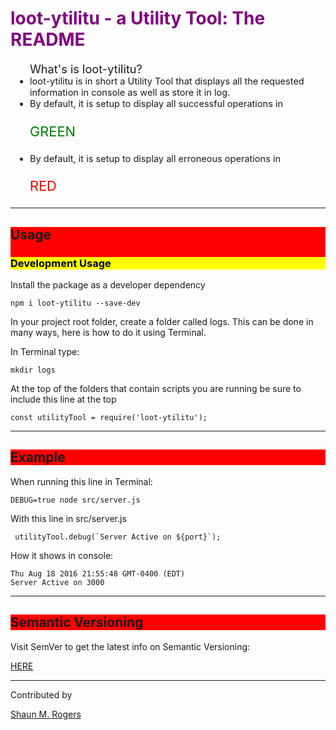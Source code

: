 <h1 style='color:purple; font-weight:bolder'>loot-ytilitu - a Utility Tool: The README</h1>
<ul style='font-size:1.3em'>What's is loot-ytilitu?
  <li style='font-size:.8em'>loot-ytilitu is in short a Utility Tool that displays all the requested information in console as well as store it in log.
  <li style='font-size:.8em'>By default, it is setup to display all successful operations in <p style='font-size:1.5em;color:green'>GREEN</li>
  <li style='font-size:.8em'>By default, it is setup to display all erroneous operations in <p style='font-size:1.5em;color:red'>RED</li>
</ul>

<hr>

<section style='background:red'>
  <h2>Usage</h2>
    <article style='background:yellow'>
      <h3 style ='color:black'>Development Usage</h3>
    </article>  
</section>    

  <p>Install the package as a developer dependency</p>

```
npm i loot-ytilitu --save-dev
```

  <p> In your project root folder, create a folder called logs. This can be done in many ways, here is how to do it using Terminal.</p>

  <p>In Terminal type:</p>

  ```
  mkdir logs
  ```

  <p>At the top of the folders that contain scripts you are running be sure to include this line at the top</p>

  ```
  const utilityTool = require('loot-ytilitu');
  ```

  <hr>

  <section style='background:red'>
    <h2>Example</h2>
  </section>

<p>When running this line in Terminal:</p>

```
DEBUG=true node src/server.js
```
<p>With this line in src/server.js</p>

```
 utilityTool.debug(`Server Active on ${port}`);
 ```
<p>How it shows in console:</p>

```
Thu Aug 18 2016 21:55:48 GMT-0400 (EDT)
Server Active on 3000
```

  <hr>

  <section style='background:red'>
    <h2>Semantic Versioning</h2>
  </section>    

  <p>Visit SemVer to get the latest info on Semantic Versioning:<p> <a href='http://semver.org/spec/v2.0.0.html'>HERE</a>

  <hr>

<p>Contributed by</p> <a href="mailto:smrogers@fullsail.edu">Shaun M. Rogers</a>
